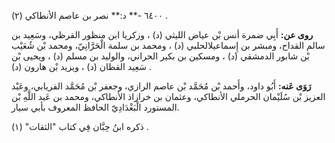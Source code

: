 ٦٤٠٠ -** د:** نصر بن عاصم الأنطاكي (٢) .

**روى عن:** أَبِي ضمرة أنس بْن عياض الليثي (د) ، وزكريا ابن منظور القرظي، وسَعِيد بن سالم القداح، ومبشر بن إِسماعيلالحلبي (د) ، ومحمد بن سلمة الْحَرَّانِيّ، ومحمد بْن شُعَيْب بْن شابور الدمشقي (د) ، ومسكين بن بكير الحراني، والوليد بن مسلم (د) ، ويحيى بْن سَعِيد القطان (د) ، ويزيد بْن هارون (د) .

**رَوَى عَنه:** أَبُو داود، وأَحمد بْن مُحَمَّد بْن عاصم الرازي، وجعفر بْن مُحَمَّد الفريابي، وعَبْد العزيز بْن سُلَيْمان الحرملي الأنطاكي، وعثمان بن خرازاذ الأنطاكي، ومحمد بن عَبد اللَّهِ بْن المستورد الْبَغْدَادِيّ الحافظ المعروف بأبي سيار.

ذكره ابنُ حِبَّان فِي كتاب "الثقات" (١) .